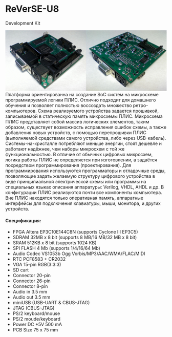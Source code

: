 # ReVerSE-U8
Development Kit

![image](u8_board/images/u8_brd.JPG) 
Платформа ориентированна на создание SoC систем на микросхеме программируемой логики ПЛИС. Отлично подходит для домашнего обучения и позволяет полностью воссоздать множество ретро-компьютеров.
Схема реализуемого устройства задается прошивкой, записываемой в статическую память микросхемы ПЛИС. Микросхема ПЛИС представляет собой массив логических элементов, таким образом, существует возможность исправления ошибок схемы, а также добавления новых устройств, с помощью перепрошивки ПЛИС (выполняемой средствами самого устройства, либо через USB-кабель). Системы-на-кристалле потребляют меньше энергии, стоят дешевле и работают надёжнее, чем наборы микросхем с той же функциональностью. В отличие от обычных цифровых микросхем, логика работы ПЛИС не определяется при изготовлении, а задаётся посредством программирования (проектирования). Для программирования используются программаторы и отладочные среды, позволяющие задать желаемую структуру цифрового устройства в виде принципиальной электрической схемы или программы на специальных языках описания аппаратуры: Verilog, VHDL, AHDL и др. В конфигурации ПЛИС реализуются почти все компоненты компьютера. Вне ПЛИС находятся только оперативная память, аппаратные интерфейсы для подключения клавиатуры, мыши, монитора, и других устройств.

#### Спецификация:
- FPGA Altera EP3C10E144C8N (supports Cyclone III EP3C5)
- SDRAM 32MB x 8 bit (supports 8 MB/16 MB/32 MB x 8 bit)
- SRAM 512KB х 8 bit (supports 1024 КB)
- SPI FLASH 4 Mb (supports 1/4/16/64 Mb)
- Audio Codec VS1053b Ogg Vorbis/MP3/AAC/WMA/FLAC/MIDI 
- RTC PCF8583 + CR2032
- VGA 15-pin RGB(3:3:3)
- SD cart
- Connector 20-pin
- Connector 26-pin
- Connector 8-pin
- Audio in 3.5 mm 
- Audio out 3.5 mm
- miniUSB (USB-UART & CBUS-JTAG)
- JTAG (CBUS-JTAG)
- PS/2 keyboard/mouse
- PS/2 moude/keyboard
- Power DC +5V 500 mA
- PCB Size 75 х 75 mm

